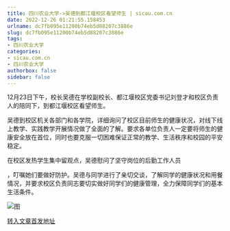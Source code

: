 ```yaml
---
title: 四川农业大学->吴德到都江堰校区看望师生 | sicau.com.cn
date: 2022-12-26 01:21:55.158453
urlname: dc7fb095e11200b74eb5d88207c3886e
slug: dc7fb095e11200b74eb5d88207c3886e
tags: 
- 四川农业大学
categories:
- sicau.com.cn
- 四川农业大学
authorbox: false
sidebar: false
---
```

12月23日下午，校长吴德在学校副校长、都江堰校区党委书记刘登才和校区负责人的陪同下，到都江堰校区看望师生。  

吴德到校区机关各部门和各学院，详细询问了校区目前师生的健康状况，对线下线上教学、实践教学开展情况做了全面的了解。要求各单位负责人一定要将师生的健康安全放在首位，同时也要克服一切困难保证正常的教学、生活秩序和校园的平安稳定。

在校区发热学生集中留观点，吴德慰问了坚守岗位的后勤工作人员
<!--more-->
，叮嘱她们要做好防护。吴德与同学进行了亲切交谈，了解同学的健康状况和用餐情况，并要求校区负责同志要切实做好同学们的健康管理，全力保障同学们的基本生活条件。

![图](https://news.sicau.edu.cn/__local/E/18/B6/9050ED126798EA3CD852654FE95_7F20FF5A_480CF.jpg)

[转入文章首发地址](https://news.sicau.edu.cn/info/1078/70689.htm)